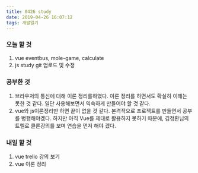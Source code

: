 ```yaml
---
title: 0426 study
date: 2019-04-26 16:07:12
tags: 개발일기
---
```


### 오늘 할 것

1. vue eventbus, mole-game, calculate
2. js study git 업로드 및 수정

### 공부한 것

1. 브라우저의 통신에 대해 이론 정리를하였다. 이론 정리를 하면서도 확실히 이해는 못한 것 같다. 일단 사용해보면서 익숙하게 만들어야 할 것 같다.
2. vue와 js이론정리만 하면 끝이 없을 것 같다. 본격적으로 프로젝트를 만들면서 공부를 병행해야겠다. 하지만 아직 Vue를 제대로 활용하지 못하기 때문에, 김정환님의 트렐로 클론강의를 보며 연습을 먼저 해야 겠다.

### 내일 할 것

1. vue trello 강의 보기
2. vue 이론 정리
